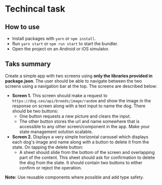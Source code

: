 # Techincal task

## How to use

- Install packages with `yarn` or `npm install`.
- Run `yarn start` or `npm run start` to start the bundler.
- Open the project on an Android or iOS simulator.

## Taks summary

Create a simple app with two screens using **only the libraries provided in package.json**. The user should be able to navigate between the two screens using a navigation bar at the top. The screens are described below:

- **Screen 1.** This screen should make a request to `https://dog.ceo/api/breeds/image/random` and show the image in the response on screen along with a text input to name the dog. There should be two buttons:
  - One button requests a new picture and clears the input.
  - The other button stores the url and name somewhere that is accessible to any other screen/component in the app. Make your state management solution scalable.
- **Screen 2.** Displays a very simple horizontal carousel which displays each dog's image and name along with a button to delete it from the state. On tapping the delete button:
  - A sheet should slide from the bottom of the screen and overlapping part of the content. This sheet should ask for confirmation to delete the dog from the state. It should contain two buttons to either confirm or reject the operation.

**Note:** Use reusable components where possible and add type safety.
